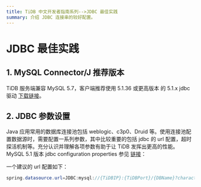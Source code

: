 ```yaml
---
title: TiDB 中文开发者指南系列-->JDBC 最佳实践
summary: 介绍 JDBC 连接串的较好配置。
---
```


# JDBC 最佳实践

## 1. MySQL Connector/J 推荐版本

TiDB 服务端兼容 MySQL 5.7，客户端推荐使用 5.1.36 或更高版本 的 5.1.x jdbc 驱动 [下载链接](https://dev.mysql.com/get/Downloads/Connector-J/mysql-connector-java-5.1.36.tar.gz)。

## 2. JDBC 参数设置

Java 应用常用的数据库连接池包括 weblogic、c3p0、Druid 等。使用连接池配置数据源时，需要配置一系列参数，其中比较重要的包括 jdbc 的 url 配置，超时探活机制等。充分认识并理解各项参数有助于让 TiDB 发挥出更高的性能。MySQL 5.1 版本 jdbc configuration properties 参见 [链接](https://dev.mysql.com/doc/connector-j/5.1/en/connector-j-reference-configuration-properties.html)：

一个建议的 url 配置如下：

```java
spring.datasource.url=JDBC:mysql://{TiDBIP}:{TiDBPort}/{DBName}?characterEncoding=utf8&useSSL=false&useServerPrepStmts=true&prepStmtCacheSqlLimit=10000000000&useConfigs=maxPerformance&rewriteBatchedStatements=true&defaultfetchsize=-214783648
```